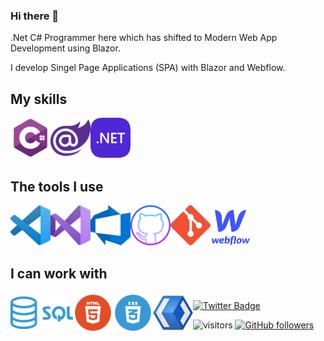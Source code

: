 ### Hi there 👋

.Net C# Programmer here which has shifted to Modern Web App Development using Blazor.

I develop Singel Page Applications (SPA) with Blazor and Webflow.

## My skills
<a href="https://dotnet.microsoft.com/">
    <img align="left" alt="CSharp" width="64px" src="./media/CSharp.png" />
</a>

<a href="https://dotnet.microsoft.com/apps/aspnet/web-apps/blazor">
    <img align="left" alt="Blazor" width="64px" src="./media/Blazor.png" />
</a>

<a href="https://dotnet.microsoft.com/">
    <img align="left" alt="dotnet" width="64px" src="./media/dotnet.png" />
</a>

<br><br/>
<br><br/>

## The tools I use
<a href="https://code.visualstudio.com/">
    <img align="left" alt="Visual Studio Code" width="64px" src="./media/VSCode.png" />
</a>

<a href="https://visualstudio.microsoft.com/">
    <img align="left" alt="Visual Studio" width="64px" src="./media/VS.png" />
</a>

<a href="https://azure.microsoft.com/de-de/services/devops/">
    <img align="left" alt="Azure DevOps" width="64px" src="./media/AzureDevOps.png" />
</a>

<a href="https://github.com/">
    <img align="left" alt="GitHub" width="64px" src="./media/GitHub.png" />
</a>

<a href="https://git-scm.com/">
    <img align="left" alt="git" width="64px" src="./media/git.png" />
</a>

<a href="https://webflow.com/">
    <img align="left" alt="Webflow" width="64px" src="./media/Webflow.png" />
</a>

<br><br/>
<br><br/>

## I can work with

<a href="https://en.wikipedia.org/wiki/SQL">
    <img align="left" alt="SQL" width="100px" src="./media/SQL.png" />
</a>

<a href="https://en.wikipedia.org/wiki/HTML">
    <img align="left" alt="Html" width="64px" src="./media/Html.png" />
</a>
<a href="https://en.wikipedia.org/wiki/CSS">
    <img align="left" alt="CSS" width="64px" src="./media/CSS.png" />
</a>

<a href="https://microsoft.github.io/microsoft-ui-xaml/">
    <img align="left" alt="WinUI" width="64px" src="./media/WinUI.png" />
</a>

## 

[![Twitter Badge](https://img.shields.io/badge/-Twitter-00acee?style=flat-square&logo=Twitter&logoColor=white)](https://twitter.com/0ptim_)

![visitors](https://visitor-badge.laobi.icu/badge?page_id=0ptim) [![GitHub followers](https://img.shields.io/github/followers/0ptim.svg?style=social&label=Follow)](https://github.com/0ptim?tab=followers)
